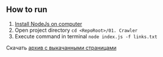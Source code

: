 ## How to run

1. [Install NodeJs on computer](https://nodejs.org/en/)
1. Open project directory `cd <RepoRoot>/01. Crawler`
1. Execute command in terminal `node index.js -f links.txt`

Скачать [архив с выкачанными страницами](https://github.com/Timur00Kh/infopoisk/releases/tag/1)